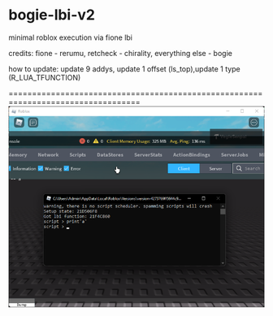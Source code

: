 # bogie-lbi-v2

minimal roblox execution via fione lbi

credits: fione - rerumu, retcheck - chirality, everything else - bogie

how to update: update 9 addys, update 1 offset (ls_top),update 1 type (R_LUA_TFUNCTION)

==================================================================================
![alt text](https://github.com/VegieIsCute/bogie-lbi-v2/blob/main/RobloxPlayerBeta_flEWWKuKJs.png?raw=true)
